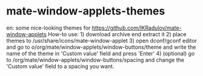 # mate-window-applets-themes
en: some nice-looking themes for https://github.com/IKRadulov/mate-window-applets
   How-to use: 1) download archive end extract it 
               2) place themes to /usr/share/icons/mate-window-applet
               3) open dconf/gconf editor and go to  o/org/mate/window-applets/window-buttons/theme and write the name of the
                  theme in 'Custom value' field and press 'Enter'
               4) (optional) go to /org/mate/window-applets/window-buttons/spacing and change the 'Custom value' field to a 
                  spacing you want.

